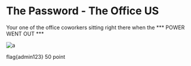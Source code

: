 # The Password - The Office US

Your one of the office coworkers sitting right there when the 
   *** POWER WENT OUT ***
      
![a](https://giphy.com/clips/theoffice-the-office-peacock-tv-show-8ScyBVeYSNtG1vpG5K)

 flag{admin123}
 50 point 
